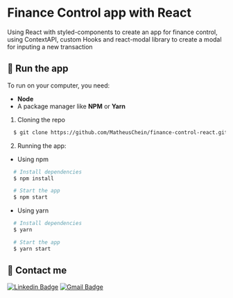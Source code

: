 # Finance Control app with React 

Using React with styled-components to create an app for finance control, using ContextAPI, custom Hooks and react-modal library to create a modal for inputing a new transaction

## :rocket: Run the app

To run on your computer, you need:
  - **Node**
  - A package manager like **NPM** or **Yarn**

1. Cloning the repo

```sh
  $ git clone https://github.com/MatheusChein/finance-control-react.git
```

2. Running the app:
  - Using npm

```sh
  # Install dependencies
  $ npm install

  # Start the app
  $ npm start
```
 - Using yarn

```sh
  # Install dependencies
  $ yarn

  # Start the app
  $ yarn start
```

## :briefcase: Contact me <br>

[![Linkedin Badge](https://img.shields.io/badge/-MatheusChein-blue?style=flat-square&logo=Linkedin&logoColor=white&link=https://www.linkedin.com/in/matheus-chein/)](https://www.linkedin.com/in/matheus-chein/) 
[![Gmail Badge](https://img.shields.io/badge/-matheuschein@gmail.com-c14438?style=flat-square&logo=Gmail&logoColor=white&link=mailto:matheuschein@gmail.com)](mailto:matheuschein@gmail.com)